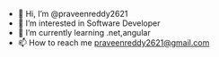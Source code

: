 - 👋 Hi, I’m @praveenreddy2621
- 👀 I’m interested in Software Developer
- 🌱 I’m currently learning .net,angular
- 📫 How to reach me praveenreddy2621@gmail.com

<!---
praveenreddy2621/praveenreddy2621 is a ✨ special ✨ repository because its `README.md` (this file) appears on your GitHub profile.
You can click the Preview link to take a look at your changes.
--->
